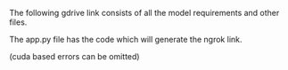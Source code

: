 

The following gdrive link consists of all the model requirements and other files.

The app.py file has the code which will generate the ngrok link.

(cuda based errors can be omitted)
